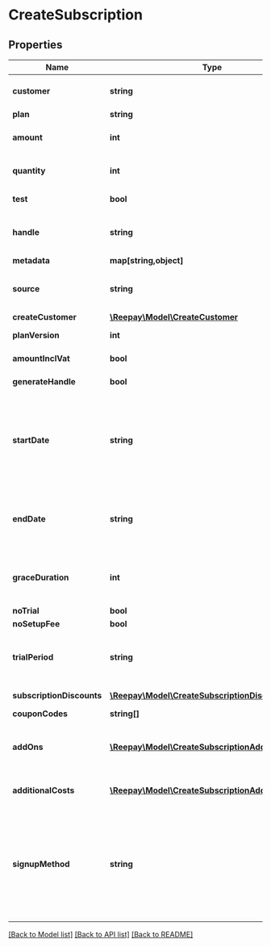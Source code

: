 # CreateSubscription

## Properties
 Name                      | Type                                                                                        | Description                                                                                                                                                                                                                                                                                                                                                                                                                                                                                                                                                                                                        | Notes      
---------------------------|---------------------------------------------------------------------------------------------|--------------------------------------------------------------------------------------------------------------------------------------------------------------------------------------------------------------------------------------------------------------------------------------------------------------------------------------------------------------------------------------------------------------------------------------------------------------------------------------------------------------------------------------------------------------------------------------------------------------------|------------
 **customer**              | **string**                                                                                  | Customer handle of existing customer. Customer can also be provided in same operation by supplying the parameter &#x60;create_customer&#x60;.                                                                                                                                                                                                                                                                                                                                                                                                                                                                      | [optional] 
 **plan**                  | **string**                                                                                  | Plan handle                                                                                                                                                                                                                                                                                                                                                                                                                                                                                                                                                                                                        | 
 **amount**                | **int**                                                                                     | Optional custom per quantity plan price. If provided the plan price billed for each billing period will be overridden by this price.                                                                                                                                                                                                                                                                                                                                                                                                                                                                               | [optional] 
 **quantity**              | **int**                                                                                     | Optional quantity of the plan product for this subscription. If not provided the default is the default plan quantity defined for the plan.                                                                                                                                                                                                                                                                                                                                                                                                                                                                        | [optional] 
 **test**                  | **bool**                                                                                    | Test flag. If given it will be verified that the account state matches the intended create state.                                                                                                                                                                                                                                                                                                                                                                                                                                                                                                                  | [optional] 
 **handle**                | **string**                                                                                  | Per account unique handle for the subscription. Max length 255 with allowable characters [a-zA-Z0-9_.-@]. Must be provided if generate_handle not defined.                                                                                                                                                                                                                                                                                                                                                                                                                                                         | [optional] 
 **metadata**              | **map[string,object]**                                                                      | Custom metadata.                                                                                                                                                                                                                                                                                                                                                                                                                                                                                                                                                                                                   | [optional] 
 **source**                | **string**                                                                                  | The payment method source if signup method &#x60;source&#x60;. Either an existing payment method for the customer, e.g. existing card id &#x60;ca_...&#x60; or a card token &#x60;ct_...&#x60;.                                                                                                                                                                                                                                                                                                                                                                                                                    | [optional] 
 **createCustomer**        | [**\Reepay\Model\CreateCustomer**](CreateCustomer.md)                                       |                                                                                                                                                                                                                                                                                                                                                                                                                                                                                                                                                                                                                    | [optional] 
 **planVersion**           | **int**                                                                                     | Optional plan version, default is to use newest version of plan                                                                                                                                                                                                                                                                                                                                                                                                                                                                                                                                                    | [optional] 
 **amountInclVat**         | **bool**                                                                                    | Whether the optional amount is including VAT. Defaults to true.                                                                                                                                                                                                                                                                                                                                                                                                                                                                                                                                                    | [optional] 
 **generateHandle**        | **bool**                                                                                    | Auto generate handle on the form sub-[sequence_number]                                                                                                                                                                                                                                                                                                                                                                                                                                                                                                                                                             | [optional] 
 **startDate**             | **string**                                                                                  | Date and time on the form &#x60;yyyy-MM-dd&#x60;, &#x60;yyyyMMdd&#x60;, &#x60;yyyy-MM-ddTHH:mm&#x60; and &#x60;yyyy-MM-ddTHH:mm:ss&#x60; from which the subscription is eligible to schedule first invoice. If no time part is given start of day will be used. A start date in the past can be used, but no more than one period length in the past. A start date in the past can result in an instant invoice for a past billing period start. Default value is current date and time.                                                                                                                           | [optional] 
 **endDate**               | **string**                                                                                  | Fixed date and time on the form &#x60;yyyy-MM-dd&#x60;, &#x60;yyyyMMdd&#x60;, &#x60;yyyy-MM-ddTHH:mm&#x60; and &#x60;yyyy-MM-ddTHH:mm:ss&#x60; where the subscription will automatically cancel. The subscription will expire at the end of the billing period containing the end date. Default is no fixed end date.                                                                                                                                                                                                                                                                                              | [optional] 
 **graceDuration**         | **int**                                                                                     | A grace duration in seconds from the creation of a subscription where no dunning process is started for a failing invoice. This allows a certain amount of time for the customer to sign up with a payment method.                                                                                                                                                                                                                                                                                                                                                                                                 | [optional] 
 **noTrial**               | **bool**                                                                                    | Override plan trial settings and disable trial                                                                                                                                                                                                                                                                                                                                                                                                                                                                                                                                                                     | [optional] 
 **noSetupFee**            | **bool**                                                                                    | Override plan setup fee settings and disable fee                                                                                                                                                                                                                                                                                                                                                                                                                                                                                                                                                                   | [optional] 
 **trialPeriod**           | **string**                                                                                  | Optional custom trial period overriding the setting on the subscription plan. Defined in ISO 8601 duration. See https://en.wikipedia.org/wiki/ISO_8601#Durations. E.g. &#x60;P7D&#x60; for seven days or &#x60;P1M&#x60; for one month.                                                                                                                                                                                                                                                                                                                                                                            | [optional] 
 **subscriptionDiscounts** | [**\Reepay\Model\CreateSubscriptionDiscount[]**](CreateSubscriptionDiscount.md)             | Discounts to attach to subscription. A maximum of 100 discounts is allowed.                                                                                                                                                                                                                                                                                                                                                                                                                                                                                                                                        | [optional] 
 **couponCodes**           | **string[]**                                                                                | Coupon codes to redeem for subscription                                                                                                                                                                                                                                                                                                                                                                                                                                                                                                                                                                            | [optional] 
 **addOns**                | [**\Reepay\Model\CreateSubscriptionAddOn[]**](CreateSubscriptionAddOn.md)                   | Add-ons to attach to subscription. The same add-on can only be attached to subscription once unless unique handles are supplied for the subscription add-on. A maximum of 100 add-ons is allowed.                                                                                                                                                                                                                                                                                                                                                                                                                  | [optional] 
 **additionalCosts**       | [**\Reepay\Model\CreateSubscriptionAdditionalCost[]**](CreateSubscriptionAdditionalCost.md) | Additional costs to add to subscription at creation time. A maximum of 100 additional costs is allowed.                                                                                                                                                                                                                                                                                                                                                                                                                                                                                                            | [optional] 
 **signupMethod**          | **string**                                                                                  | The signup method, how to get payment information from customer, one of the following: &#x60;source&#x60;, &#x60;email&#x60;, &#x60;link&#x60;. The &#x60;source&#x60; method takes a reference to an existing customer payment method (e.g. card &#x60;ca_..&#x60;) or a card token for &#x60;ct_...&#x60;. The method &#x60;email&#x60; will send an email to customer requesting payment information with a link to a hosted page. The method &#x60;link&#x60; does not do anything but the hosted page link in the subscription object can be provided to the customer as a link to enter payment information. |

[[Back to Model list]](../../README.md#documentation-for-models) [[Back to API list]](../../README.md#documentation-for-api-endpoints) [[Back to README]](../../README.md)

